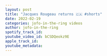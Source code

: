 ```yaml
---
layout: post
title: "Jacques Rougeau returns 🇨🇦 #shorts"
date: 2022-02-19
categories: jofo-in-the-ring videos
author: jofo-in-the-ring
spotify_track_id: 
youtube_video_id: bCSDQeokz9E
apple_track_id: 
youtube_metadata: 
---
```

